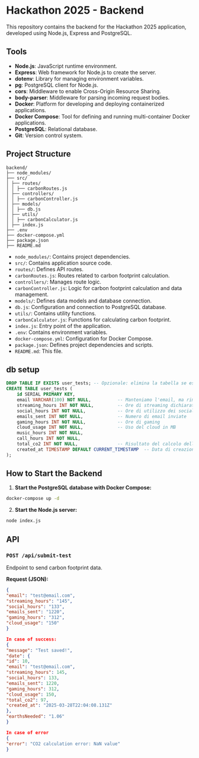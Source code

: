 # Hackathon 2025 - Backend

This repository contains the backend for the Hackathon 2025 application, developed using Node.js, Express and PostgreSQL.

## Tools

- **Node.js**: JavaScript runtime environment.
- **Express**: Web framework for Node.js to create the server.
- **dotenv**: Library for managing environment variables.
- **pg**: PostgreSQL client for Node.js.
- **cors**: Middleware to enable Cross-Origin Resource Sharing.
- **body-parser**: Middleware for parsing incoming request bodies.
- **Docker**: Platform for developing and deploying containerized applications.
- **Docker Compose**: Tool for defining and running multi-container Docker applications.
- **PostgreSQL**: Relational database.
- **Git**: Version control system.

## Project Structure
```
backend/
├── node_modules/
├── src/
│ ├── routes/
│ │ ├── carbonRoutes.js
│ ├── controllers/
│ │ ├── carbonController.js
│ ├── models/
│ │ ├── db.js
│ ├── utils/
│ │ ├── carbonCalculator.js
│ ├── index.js
├── .env
├── docker-compose.yml
├── package.json
├── README.md
```
- `node_modules/`: Contains project dependencies.
- `src/`: Contains application source code.
- `routes/`: Defines API routes.
- `carbonRoutes.js`: Routes related to carbon footprint calculation.
- `controllers/`: Manages route logic.
- `carbonController.js`: Logic for carbon footprint calculation and data management.
- `models/`: Defines data models and database connection.
- `db.js`: Configuration and connection to PostgreSQL database.
- `utils/`: Contains utility functions.
- `carbonCalculator.js`: Functions for calculating carbon footprint.
- `index.js`: Entry point of the application.
- `.env`: Contains environment variables.
- `docker-compose.yml`: Configuration for Docker Compose.
- `package.json`: Defines project dependencies and scripts.
- `README.md`: This file.

## db setup

```sql
DROP TABLE IF EXISTS user_tests; -- Opzionale: elimina la tabella se esiste già (solo per sviluppo)
CREATE TABLE user_tests (
    id SERIAL PRIMARY KEY,
    email VARCHAR(100) NOT NULL,          -- Manteniamo l'email, ma rimuoviamo UNIQUE per evitare problemi con più test per utente
    streaming_hours INT NOT NULL,         -- Ore di streaming dichiarate dall'utente
    social_hours INT NOT NULL,            -- Ore di utilizzo dei social
    emails_sent INT NOT NULL,             -- Numero di email inviate
    gaming_hours INT NOT NULL,            -- Ore di gaming
    cloud_usage INT NOT NULL,             -- Uso del cloud in MB
    music_hours INT NOT NULL,
    call_hours INT NOT NULL,
    total_co2 INT NOT NULL,               -- Risultato del calcolo delle emissioni di CO2
    created_at TIMESTAMP DEFAULT CURRENT_TIMESTAMP  -- Data di creazione del test
);
```

## How to Start the Backend

1. **Start the PostgreSQL database with Docker Compose:**

```bash
docker-compose up -d
```

2. **Start the Node.js server:**

```bash
node index.js
```

## API

### `POST /api/submit-test`

Endpoint to send carbon footprint data.

**Request (JSON):**

```json
{
"email": "test@email.com",
"streaming_hours": "145",
"social_hours": "133",
"emails_sent": "1220",
"gaming_hours": "312",
"cloud_usage": "150"
}

In case of success:
{
"message": "Test saved!",
"date": {
"id": 10,
"email": "test@email.com",
"streaming_hours": 145,
"social_hours": 133,
"emails_sent": 1220,
"gaming_hours": 312,
"cloud_usage": 150,
"total_co2": 97,
"created_at": "2025-03-28T22:04:08.131Z"
},
"earthsNeeded": "1.06"
}

In case of error
{
"error": "CO2 calculation error: NaN value"
}
```
